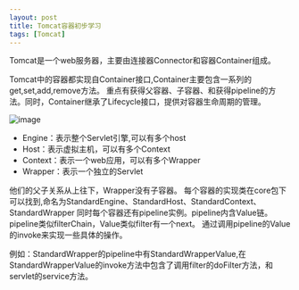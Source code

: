 ```yaml
---
layout: post
title: Tomcat容器初步学习
tags: [Tomcat]
---
```



Tomcat是一个web服务器，主要由连接器Connector和容器Container组成。

Tomcat中的容器都实现自Container接口,Container主要包含一系列的get,set,add,remove方法。
重点有获得父容器、子容器、和获得pipeline的方法。同时，Container继承了Lifecycle接口，提供对容器生命周期的管理。

![image](https://ruanwenjun.github.io/images/2019-02-15/container.png)
- Engine：表示整个Servlet引擎,可以有多个host
- Host：表示虚拟主机，可以有多个Context
- Context：表示一个web应用，可以有多个Wrapper
- Wrapper：表示一个独立的Servlet

他们的父子关系从上往下，Wrapper没有子容器。
每个容器的实现类在core包下可以找到,命名为StandardEngine、StandardHost、StandardContext、StandardWrapper
同时每个容器还有pipeline实例。pipeline内含Value链。pipeline类似filterChain，Value类似filter有一个next。
通过调用pipeline的Value的invoke来实现一些具体的操作。

例如：StandardWrapper的pipeline中有StandardWrapperValue,在StandardWrapperValue的invoke方法中包含了调用filter的doFilter方法，和servlet的service方法。



